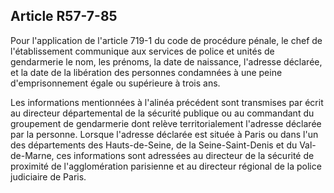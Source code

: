 Article R57-7-85
----
Pour l'application de l'article 719-1 du code de procédure pénale, le chef de
l'établissement communique aux services de police et unités de gendarmerie le
nom, les prénoms, la date de naissance, l'adresse déclarée, et la date de la
libération des personnes condamnées à une peine d'emprisonnement égale ou
supérieure à trois ans.

Les informations mentionnées à l'alinéa précédent sont transmises par écrit au
directeur départemental de la sécurité publique ou au commandant du groupement
de gendarmerie dont relève territorialement l'adresse déclarée par la personne.
Lorsque l'adresse déclarée est située à Paris ou dans l'un des départements des
Hauts-de-Seine, de la Seine-Saint-Denis et du Val-de-Marne, ces informations
sont adressées au directeur de la sécurité de proximité de l'agglomération
parisienne et au directeur régional de la police judiciaire de Paris.
